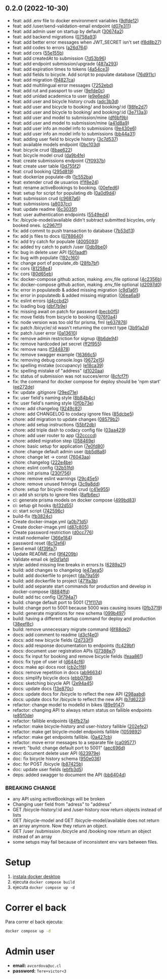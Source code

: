 ## 0.2.0 (2022-10-30)

* feat: add .env file to docker environment variables ([9dfde12](https://github.com/iic2154-uc-cl/2022-2-S2-Grupo4-Backend/commit/9dfde12))
* feat: add /user/send-validation-email endpoint ([d07e311](https://github.com/iic2154-uc-cl/2022-2-S2-Grupo4-Backend/commit/d07e311))
* feat: add admin user on startup by default ([30674a2](https://github.com/iic2154-uc-cl/2022-2-S2-Grupo4-Backend/commit/30674a2))
* feat: add backend migrations ([0758a93](https://github.com/iic2154-uc-cl/2022-2-S2-Grupo4-Backend/commit/0758a93))
* feat: add better error messages when JWT_SECRET isn't set ([f8d8b27](https://github.com/iic2154-uc-cl/2022-2-S2-Grupo4-Backend/commit/f8d8b27))
* feat: add codes to errors ([a26d764](https://github.com/iic2154-uc-cl/2022-2-S2-Grupo4-Backend/commit/a26d764))
* feat: add cors ([55e155b](https://github.com/iic2154-uc-cl/2022-2-S2-Grupo4-Backend/commit/55e155b))
* feat: add createdAt to submission ([7d53b96](https://github.com/iic2154-uc-cl/2022-2-S2-Grupo4-Backend/commit/7d53b96))
* feat: add endpoint submission/upgrade ([487a293](https://github.com/iic2154-uc-cl/2022-2-S2-Grupo4-Backend/commit/487a293))
* feat: add expiration times to tokens ([4a54ce3](https://github.com/iic2154-uc-cl/2022-2-S2-Grupo4-Backend/commit/4a54ce3))
* feat: add fields to bicycle. Add script to populate database ([76d911c](https://github.com/iic2154-uc-cl/2022-2-S2-Grupo4-Backend/commit/76d911c))
* feat: add migration ([94827ca](https://github.com/iic2154-uc-cl/2022-2-S2-Grupo4-Backend/commit/94827ca))
* feat: add multilingual error messages ([7252ebd](https://github.com/iic2154-uc-cl/2022-2-S2-Grupo4-Backend/commit/7252ebd))
* feat: add rut and passport to user ([9efde0c](https://github.com/iic2154-uc-cl/2022-2-S2-Grupo4-Backend/commit/9efde0c))
* feat: add unidad academica to user ([e9e6ed4](https://github.com/iic2154-uc-cl/2022-2-S2-Grupo4-Backend/commit/e9e6ed4))
* feat: add user and bicycle history cruds ([adc3b3d](https://github.com/iic2154-uc-cl/2022-2-S2-Grupo4-Backend/commit/adc3b3d))
* feat: add user and bicycle to booking/ and booking/:id ([98fe2d7](https://github.com/iic2154-uc-cl/2022-2-S2-Grupo4-Backend/commit/98fe2d7))
* feat: add user and bicycle to booking/ and booking/:id ([3e713a3](https://github.com/iic2154-uc-cl/2022-2-S2-Grupo4-Backend/commit/3e713a3))
* feat: add user and model to submission/mine ([df6bf9b](https://github.com/iic2154-uc-cl/2022-2-S2-Grupo4-Backend/commit/df6bf9b))
* feat: add user and model to submission/mine ([a41d8a9](https://github.com/iic2154-uc-cl/2022-2-S2-Grupo4-Backend/commit/a41d8a9))
* feat: add user info an model info to submissions ([9e430e6](https://github.com/iic2154-uc-cl/2022-2-S2-Grupo4-Backend/commit/9e430e6))
* feat: add user info an model info to submissions ([bb44a31](https://github.com/iic2154-uc-cl/2022-2-S2-Grupo4-Backend/commit/bb44a31))
* feat: adding user field to bicycle history ([3c7d537](https://github.com/iic2154-uc-cl/2022-2-S2-Grupo4-Backend/commit/3c7d537))
* feat: available models endpoint ([0bc103d](https://github.com/iic2154-uc-cl/2022-2-S2-Grupo4-Backend/commit/0bc103d))
* feat: bicycle crud ([8bae622](https://github.com/iic2154-uc-cl/2022-2-S2-Grupo4-Backend/commit/8bae622))
* feat: bicycle model crud ([da9b4fe](https://github.com/iic2154-uc-cl/2022-2-S2-Grupo4-Backend/commit/da9b4fe))
* feat: create submissions endpoint ([7f0937b](https://github.com/iic2154-uc-cl/2022-2-S2-Grupo4-Backend/commit/7f0937b))
* feat: create user table ([0d755f2](https://github.com/iic2154-uc-cl/2022-2-S2-Grupo4-Backend/commit/0d755f2))
* feat: crud booking ([295d819](https://github.com/iic2154-uc-cl/2022-2-S2-Grupo4-Backend/commit/295d819))
* feat: dockerize populate-db ([1c552ba](https://github.com/iic2154-uc-cl/2022-2-S2-Grupo4-Backend/commit/1c552ba))
* feat: extender crud de usuarios ([f1f8e24](https://github.com/iic2154-uc-cl/2022-2-S2-Grupo4-Backend/commit/f1f8e24))
* feat: rename activeBookings to booking. ([00efed6](https://github.com/iic2154-uc-cl/2022-2-S2-Grupo4-Backend/commit/00efed6))
* feat: setup for script for populating db ([0a0d9d4](https://github.com/iic2154-uc-cl/2022-2-S2-Grupo4-Backend/commit/0a0d9d4))
* feat: submission crud ([c9687a6](https://github.com/iic2154-uc-cl/2022-2-S2-Grupo4-Backend/commit/c9687a6))
* feat: submissions ([a8037cc](https://github.com/iic2154-uc-cl/2022-2-S2-Grupo4-Backend/commit/a8037cc))
* feat: update readme ([6c3035f](https://github.com/iic2154-uc-cl/2022-2-S2-Grupo4-Backend/commit/6c3035f))
* feat: user authentication endpoints ([5549ed4](https://github.com/iic2154-uc-cl/2022-2-S2-Grupo4-Backend/commit/5549ed4))
* fix: /bicycle-model/available didn't subtract submitted bicycles, only booked ones. ([c2967f1](https://github.com/iic2154-uc-cl/2022-2-S2-Grupo4-Backend/commit/c2967f1))
* fix: add commit to push transaction to database ([7b53d13](https://github.com/iic2154-uc-cl/2022-2-S2-Grupo4-Backend/commit/7b53d13))
* fix: add js files to docs ([0788640](https://github.com/iic2154-uc-cl/2022-2-S2-Grupo4-Backend/commit/0788640))
* fix: add try catch for populate ([4005093](https://github.com/iic2154-uc-cl/2022-2-S2-Grupo4-Backend/commit/4005093))
* fix: added try catch to patch /user ([0db9be0](https://github.com/iic2154-uc-cl/2022-2-S2-Grupo4-Backend/commit/0db9be0))
* fix: bug in delete user API ([501aadf](https://github.com/iic2154-uc-cl/2022-2-S2-Grupo4-Backend/commit/501aadf))
* fix: bug with populate ([192c160](https://github.com/iic2154-uc-cl/2022-2-S2-Grupo4-Backend/commit/192c160))
* fix: change port of populate_db ([28fb7bf](https://github.com/iic2154-uc-cl/2022-2-S2-Grupo4-Backend/commit/28fb7bf))
* fix: cors ([81258e4](https://github.com/iic2154-uc-cl/2022-2-S2-Grupo4-Backend/commit/81258e4))
* fix: cors ([80d65eb](https://github.com/iic2154-uc-cl/2022-2-S2-Grupo4-Backend/commit/80d65eb))
* fix: docker-compose github action, making .env_file optional ([4c2356b](https://github.com/iic2154-uc-cl/2022-2-S2-Grupo4-Backend/commit/4c2356b))
* fix: docker-compose github action, making .env_file optional ([d2097d0](https://github.com/iic2154-uc-cl/2022-2-S2-Grupo4-Backend/commit/d2097d0))
* fix: error in populatedb & added missing migration ([c9d1a6f](https://github.com/iic2154-uc-cl/2022-2-S2-Grupo4-Backend/commit/c9d1a6f))
* fix: error in populatedb & added missing migration ([06ea6a8](https://github.com/iic2154-uc-cl/2022-2-S2-Grupo4-Backend/commit/06ea6a8))
* fix: eslint errors ([d4ccbd2](https://github.com/iic2154-uc-cl/2022-2-S2-Grupo4-Backend/commit/d4ccbd2))
* fix: loading bug ([dbf7b9e](https://github.com/iic2154-uc-cl/2022-2-S2-Grupo4-Backend/commit/dbf7b9e))
* fix: missing await on patch for password ([becb0f5](https://github.com/iic2154-uc-cl/2022-2-S2-Grupo4-Backend/commit/becb0f5))
* fix: move fields from bicycle to booking ([076f0a4](https://github.com/iic2154-uc-cl/2022-2-S2-Grupo4-Backend/commit/076f0a4))
* fix: node version was too old for prisma, fml ([e637878](https://github.com/iic2154-uc-cl/2022-2-S2-Grupo4-Backend/commit/e637878))
* fix: patch /bicycle/:id wasn't returning the correct type ([3b91a2d](https://github.com/iic2154-uc-cl/2022-2-S2-Grupo4-Backend/commit/3b91a2d))
* fix: patch /user error ([0a13610](https://github.com/iic2154-uc-cl/2022-2-S2-Grupo4-Backend/commit/0a13610))
* fix: remove admin restriction for signup ([8b6de94](https://github.com/iic2154-uc-cl/2022-2-S2-Grupo4-Backend/commit/8b6de94))
* fix: remove hardcoded jwt secret ([ff2f955](https://github.com/iic2154-uc-cl/2022-2-S2-Grupo4-Backend/commit/ff2f955))
* fix: remove nans ([f344878](https://github.com/iic2154-uc-cl/2022-2-S2-Grupo4-Backend/commit/f344878))
* fix: remove swagger example ([16366c5](https://github.com/iic2154-uc-cl/2022-2-S2-Grupo4-Backend/commit/16366c5))
* fix: removing debug console.logs ([9672e15](https://github.com/iic2154-uc-cl/2022-2-S2-Grupo4-Backend/commit/9672e15))
* fix: spelling mistake (occupancy) ([e18ca39](https://github.com/iic2154-uc-cl/2022-2-S2-Grupo4-Backend/commit/e18ca39))
* fix: spelling mistake of "address" ([d1020aa](https://github.com/iic2154-uc-cl/2022-2-S2-Grupo4-Backend/commit/d1020aa))
* fix: status of submission was not succes/error ([8cfcf7f](https://github.com/iic2154-uc-cl/2022-2-S2-Grupo4-Backend/commit/8cfcf7f))
* fix: the command for docker compose for deploy should be 'npm start' ([ee272de](https://github.com/iic2154-uc-cl/2022-2-S2-Grupo4-Backend/commit/ee272de))
* fix: update .gitignore ([29ed71e](https://github.com/iic2154-uc-cl/2022-2-S2-Grupo4-Backend/commit/29ed71e))
* fix: user field's naming style ([8b84b4c](https://github.com/iic2154-uc-cl/2022-2-S2-Grupo4-Backend/commit/8b84b4c))
* fix: user field's naming style ([0f0b73e](https://github.com/iic2154-uc-cl/2022-2-S2-Grupo4-Backend/commit/0f0b73e))
* chore: add changelog ([9249c82](https://github.com/iic2154-uc-cl/2022-2-S2-Grupo4-Backend/commit/9249c82))
* chore: add CHANGELOG to codacy ignore files ([85dcbe5](https://github.com/iic2154-uc-cl/2022-2-S2-Grupo4-Backend/commit/85dcbe5))
* chore: add migration to update changes ([08579b2](https://github.com/iic2154-uc-cl/2022-2-S2-Grupo4-Backend/commit/08579b2))
* chore: add setup instructions ([55bf2db](https://github.com/iic2154-uc-cl/2022-2-S2-Grupo4-Backend/commit/55bf2db))
* chore: add triple dash to codacy config file ([03aa429](https://github.com/iic2154-uc-cl/2022-2-S2-Grupo4-Backend/commit/03aa429))
* chore: add user router to app ([32ccccd](https://github.com/iic2154-uc-cl/2022-2-S2-Grupo4-Backend/commit/32ccccd))
* chore: added migration step ([058469e](https://github.com/iic2154-uc-cl/2022-2-S2-Grupo4-Backend/commit/058469e))
* chore: basic setup for application ([7e0fd80](https://github.com/iic2154-uc-cl/2022-2-S2-Grupo4-Backend/commit/7e0fd80))
* chore: change default admin user ([bb5d8a8](https://github.com/iic2154-uc-cl/2022-2-S2-Grupo4-Backend/commit/bb5d8a8))
* chore: change let -> const ([76043aa](https://github.com/iic2154-uc-cl/2022-2-S2-Grupo4-Backend/commit/76043aa))
* chore: changelog ([222e4be](https://github.com/iic2154-uc-cl/2022-2-S2-Grupo4-Backend/commit/222e4be))
* chore: eslint config ([32b51fd](https://github.com/iic2154-uc-cl/2022-2-S2-Grupo4-Backend/commit/32b51fd))
* chore: init prisma ([230f756](https://github.com/iic2154-uc-cl/2022-2-S2-Grupo4-Backend/commit/230f756))
* chore: remove eslint warnings ([29c45e5](https://github.com/iic2154-uc-cl/2022-2-S2-Grupo4-Backend/commit/29c45e5))
* chore: remove unused fstrings ([3c9a8dd](https://github.com/iic2154-uc-cl/2022-2-S2-Grupo4-Backend/commit/3c9a8dd))
* chore: setup for bicycle-model crud ([c41e955](https://github.com/iic2154-uc-cl/2022-2-S2-Grupo4-Backend/commit/c41e955))
* ci: add sh scripts to ignore files ([8afb6ec](https://github.com/iic2154-uc-cl/2022-2-S2-Grupo4-Backend/commit/8afb6ec))
* ci: generate prisma models on docker compose ([499bd83](https://github.com/iic2154-uc-cl/2022-2-S2-Grupo4-Backend/commit/499bd83))
* ci: setup git hooks ([b132d55](https://github.com/iic2154-uc-cl/2022-2-S2-Grupo4-Backend/commit/b132d55))
* ci: start script ([742596c](https://github.com/iic2154-uc-cl/2022-2-S2-Grupo4-Backend/commit/742596c))
* build-fix ([fb3824c](https://github.com/iic2154-uc-cl/2022-2-S2-Grupo4-Backend/commit/fb3824c))
* Create docker-image.yml ([a0b71d5](https://github.com/iic2154-uc-cl/2022-2-S2-Grupo4-Backend/commit/a0b71d5))
* Create docker-image.yml ([d87c805](https://github.com/iic2154-uc-cl/2022-2-S2-Grupo4-Backend/commit/d87c805))
* Create password restriction ([d0cc776](https://github.com/iic2154-uc-cl/2022-2-S2-Grupo4-Backend/commit/d0cc776))
* install nodemailer ([366e184](https://github.com/iic2154-uc-cl/2022-2-S2-Grupo4-Backend/commit/366e184))
* password reset ([8c12ef4](https://github.com/iic2154-uc-cl/2022-2-S2-Grupo4-Backend/commit/8c12ef4))
* Send email ([4f39fa7](https://github.com/iic2154-uc-cl/2022-2-S2-Grupo4-Backend/commit/4f39fa7))
* Update README.md ([9f4209b](https://github.com/iic2154-uc-cl/2022-2-S2-Grupo4-Backend/commit/9f4209b))
* Validate email ok ([e0d1afd](https://github.com/iic2154-uc-cl/2022-2-S2-Grupo4-Backend/commit/e0d1afd))
* style: added missing line breaks in errors.ts ([6289a21](https://github.com/iic2154-uc-cl/2022-2-S2-Grupo4-Backend/commit/6289a21))
* build: add changes to changelog ([e47aea5](https://github.com/iic2154-uc-cl/2022-2-S2-Grupo4-Backend/commit/e47aea5))
* build: add dockerfile to project ([da79a59](https://github.com/iic2154-uc-cl/2022-2-S2-Grupo4-Backend/commit/da79a59))
* build: add dockerfile to project ([471fa3b](https://github.com/iic2154-uc-cl/2022-2-S2-Grupo4-Backend/commit/471fa3b))
* build: add separate start commands for production and develop in docker-compose ([8884ffd](https://github.com/iic2154-uc-cl/2022-2-S2-Grupo4-Backend/commit/8884ffd))
* build: add tsc config ([3f794a7](https://github.com/iic2154-uc-cl/2022-2-S2-Grupo4-Backend/commit/3f794a7))
* build: change default port to 5001 ([71f117d](https://github.com/iic2154-uc-cl/2022-2-S2-Grupo4-Backend/commit/71f117d))
* build: change port to 5001 because 5000 was causing issues ([0fb3719](https://github.com/iic2154-uc-cl/2022-2-S2-Grupo4-Backend/commit/0fb3719))
* build: generate migrations for new schema ([099b497](https://github.com/iic2154-uc-cl/2022-2-S2-Grupo4-Backend/commit/099b497))
* build: having a different startup command for deploy and production ([38eef8c](https://github.com/iic2154-uc-cl/2022-2-S2-Grupo4-Backend/commit/38eef8c))
* build: remove unnecessary migrate command ([6f88de2](https://github.com/iic2154-uc-cl/2022-2-S2-Grupo4-Backend/commit/6f88de2))
* docs: add comment to readme ([d3cf4e0](https://github.com/iic2154-uc-cl/2022-2-S2-Grupo4-Backend/commit/d3cf4e0))
* docs: add new bicycle fields ([2d733f1](https://github.com/iic2154-uc-cl/2022-2-S2-Grupo4-Backend/commit/2d733f1))
* docs: add response documentation to endpoints ([fc429bf](https://github.com/iic2154-uc-cl/2022-2-S2-Grupo4-Backend/commit/fc429bf))
* docs: document user registration APIs ([07388e7](https://github.com/iic2154-uc-cl/2022-2-S2-Grupo4-Backend/commit/07388e7))
* docs: fix input for booking and remove bicycle fields ([feaa861](https://github.com/iic2154-uc-cl/2022-2-S2-Grupo4-Backend/commit/feaa861))
* docs: fix type of user id ([d644cf6](https://github.com/iic2154-uc-cl/2022-2-S2-Grupo4-Backend/commit/d644cf6))
* docs: make api docs root ([cb2c1f8](https://github.com/iic2154-uc-cl/2022-2-S2-Grupo4-Backend/commit/cb2c1f8))
* docs: remove repetition in docs ([ab96634](https://github.com/iic2154-uc-cl/2022-2-S2-Grupo4-Backend/commit/ab96634))
* docs: simplify bicycle docs ([ebb079d](https://github.com/iic2154-uc-cl/2022-2-S2-Grupo4-Backend/commit/ebb079d))
* docs: sketching bicycle API ([2e94a45](https://github.com/iic2154-uc-cl/2022-2-S2-Grupo4-Backend/commit/2e94a45))
* docs: update docs ([13e870c](https://github.com/iic2154-uc-cl/2022-2-S2-Grupo4-Backend/commit/13e870c))
* docs: update docs for /bicycle to reflect the new API ([298aabd](https://github.com/iic2154-uc-cl/2022-2-S2-Grupo4-Backend/commit/298aabd))
* docs: update docs for /bicycle to reflect the new API ([b7d6223](https://github.com/iic2154-uc-cl/2022-2-S2-Grupo4-Backend/commit/b7d6223))
* refactor: change model to modelId in bikes ([89e9147](https://github.com/iic2154-uc-cl/2022-2-S2-Grupo4-Backend/commit/89e9147))
* refactor: changing API to always return status on fallible endpoints ([e85f0de](https://github.com/iic2154-uc-cl/2022-2-S2-Grupo4-Backend/commit/e85f0de))
* refactor: fallible endpoints ([84fb27a](https://github.com/iic2154-uc-cl/2022-2-S2-Grupo4-Backend/commit/84fb27a))
* refactor: make bicycle-history and user-history fallible ([202efe2](https://github.com/iic2154-uc-cl/2022-2-S2-Grupo4-Backend/commit/202efe2))
* refactor: make get bicycle-model endpoints fallible ([1059892](https://github.com/iic2154-uc-cl/2022-2-S2-Grupo4-Backend/commit/1059892))
* refactor: make get endpoints fallible. ([0a427cb](https://github.com/iic2154-uc-cl/2022-2-S2-Grupo4-Backend/commit/0a427cb))
* refactor: move error messages to a separate file ([ca09577](https://github.com/iic2154-uc-cl/2022-2-S2-Grupo4-Backend/commit/ca09577))
* revert: "build: change default port to 5001" ([aec696d](https://github.com/iic2154-uc-cl/2022-2-S2-Grupo4-Backend/commit/aec696d))
* doc: document delete user API ([623979e](https://github.com/iic2154-uc-cl/2022-2-S2-Grupo4-Backend/commit/623979e))
* doc: fix bicycle history schema ([950e036](https://github.com/iic2154-uc-cl/2022-2-S2-Grupo4-Backend/commit/950e036))
* doc: for POST /bicycle ([b87425b](https://github.com/iic2154-uc-cl/2022-2-S2-Grupo4-Backend/commit/b87425b))
* doc: update user fields ([ebfb3d5](https://github.com/iic2154-uc-cl/2022-2-S2-Grupo4-Backend/commit/ebfb3d5))
* deps: added swagger to document the API ([bb6404d](https://github.com/iic2154-uc-cl/2022-2-S2-Grupo4-Backend/commit/bb6404d))


### BREAKING CHANGE

* any API using activeBookings will be broken
* Changing user field from "adress" to "address"
* GET /bicycle-history/:id and /user-history now return objects instead of lists
* GET /bicycle-model and GET /bicycle-model/available does not return an array anymore. Now they return an object.
* GET /user /submission /bicycle and /booking now return an object instead of an array
* some setups may fail because of inconsistent env vars between files.


# Setup
1. [instala docker desktop](https://www.docker.com/products/docker-desktop/)
2. ejecuta `docker compose build`
3. ejecuta `docker compose up -d`

# Correr el back
Para correr el back ejecuta: 
```sh
docker compose up -d
```

# Admin user
* **email:** `avcordova@uc.cl`
* **password:** `Tere+victor<3`
